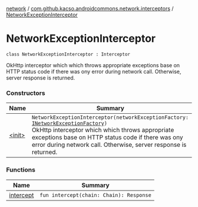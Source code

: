 [network](../../index.md) / [com.github.kacso.androidcommons.network.interceptors](../index.md) / [NetworkExceptionInterceptor](./index.md)

# NetworkExceptionInterceptor

`class NetworkExceptionInterceptor : Interceptor`

OkHttp interceptor which which throws appropriate exceptions base on HTTP status code if there was ony error
during network call. Otherwise, server response is returned.

### Constructors

| Name | Summary |
|---|---|
| [&lt;init&gt;](-init-.md) | `NetworkExceptionInterceptor(networkExceptionFactory: `[`INetworkExceptionFactory`](../../com.github.kacso.androidcommons.network.factories/-i-network-exception-factory/index.md)`)`<br>OkHttp interceptor which which throws appropriate exceptions base on HTTP status code if there was ony error during network call. Otherwise, server response is returned. |

### Functions

| Name | Summary |
|---|---|
| [intercept](intercept.md) | `fun intercept(chain: Chain): Response` |

